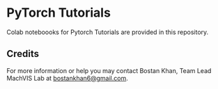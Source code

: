 # PyTorch Tutorials
Colab noteboooks for Pytorch Tutorials are provided in this repository. 

## Credits
For more information or help you may contact Bostan Khan, Team Lead MachVIS Lab at bostankhan6@gmail.com.
